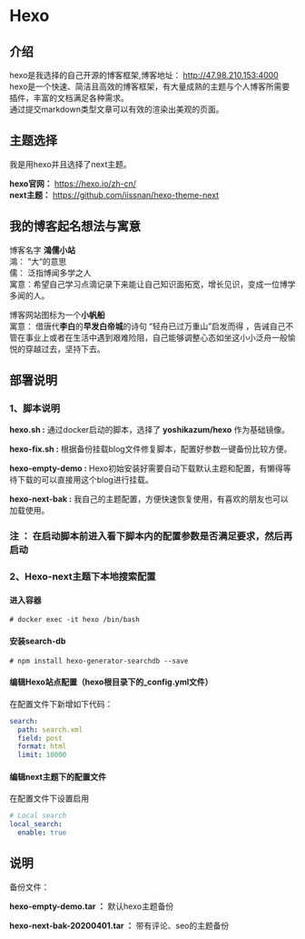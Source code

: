 # Hexo

## 介绍

hexo是我选择的自己开源的博客框架,博客地址： <http://47.98.210.153:4000>  
hexo是一个快速、简洁且高效的博客框架，有大量成熟的主题与个人博客所需要插件，丰富的文档满足各种需求。  
通过提交markdown类型文章可以有效的渲染出美观的页面。  

## 主题选择

我是用hexo并且选择了next主题。  

**hexo官网：** <https://hexo.io/zh-cn/>  
**next主题：** <https://github.com/iissnan/hexo-theme-next>

## 我的博客起名想法与寓意

博客名字 **鴻儒小站**  
鴻： ”大“的意思  
儒： 泛指博闻多学之人  
寓意：希望自己学习点滴记录下来能让自己知识面拓宽，增长见识，变成一位博学多闻的人。

博客网站图标为一个**小帆船**  
寓意： 借唐代**李白**的**早发白帝城**的诗句 “轻舟已过万重山”启发而得 ，告诫自己不管在事业上或者在生活中遇到艰难险阻，自己能够调整心态如坐这小小泛舟一般愉悦的穿越过去，坚持下去。

## 部署说明

### 1、脚本说明

**hexo.sh :** 通过docker启动的脚本，选择了 **yoshikazum/hexo** 作为基础镜像。  

**hexo-fix.sh :** 根据备份挂载blog文件修复脚本，配置好参数一键备份比较方便。  

**hexo-empty-demo :** Hexo初始安装好需要自动下载默认主题和配置，有懒得等待下载的可以直接用这个blog进行挂载。  

**hexo-next-bak :** 我自己的主题配置，方便快速恢复使用，有喜欢的朋友也可以加载使用。  

### 注 ： 在启动脚本前进入看下脚本内的配置参数是否满足要求，然后再启动

### 2、Hexo-next主题下本地搜索配置

#### 进入容器  

```# docker exec -it hexo /bin/bash```

#### 安装search-db

```# npm install hexo-generator-searchdb --save```

#### 编辑Hexo站点配置（hexo根目录下的_config.yml文件）

在配置文件下新增如下代码：  

``` yml
search:
  path: search.xml
  field: post
  format: html
  limit: 10000

```

#### 编辑next主题下的配置文件

在配置文件下设置启用

``` yml
# Local search
local_search:
  enable: true
```

## 说明

备份文件：  

**hexo-empty-demo.tar ：** 默认hexo主题备份  

**hexo-next-bak-20200401.tar ：** 带有评论、seo的主题备份
